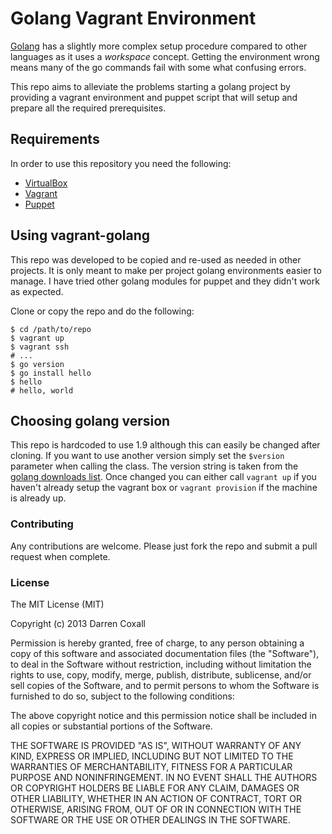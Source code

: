 # Golang Vagrant Environment

[Golang](http://golang.org/) has a slightly more complex setup procedure
compared to other languages as it uses a *workspace* concept. Getting the
environment wrong means many of the go commands fail with some what confusing
errors.

This repo aims to alleviate the problems starting a golang project by providing
a vagrant environment and puppet script that will setup and prepare all the
required prerequisites.

## Requirements

In order to use this repository you need the following:

- [VirtualBox](https://www.virtualbox.org/)
- [Vagrant](http://www.vagrantup.com/)
- [Puppet](http://docs.puppetlabs.com/guides/installation.html)

## Using vagrant-golang

This repo was developed to be copied and re-used as needed in other projects. It
is only meant to make per project golang environments easier to manage. I have
tried other golang modules for puppet and they didn't work as expected.

Clone or copy the repo and do the following:

    $ cd /path/to/repo
    $ vagrant up
    $ vagrant ssh
    # ...
    $ go version
    $ go install hello
    $ hello
    # hello, world

## Choosing golang version

This repo is hardcoded to use 1.9 although this can easily be changed after
cloning. If you want to use another version simply set the `$version` parameter
when calling the class. The version string is taken from the
[golang downloads list](http://golang.org/dl/). Once changed you can either call
`vagrant up` if you haven't already setup the vagrant box or `vagrant provision`
if the machine is already up.

### Contributing

Any contributions are welcome. Please just fork the repo and submit a pull
request when complete.

### License

The MIT License (MIT)

Copyright (c) 2013 Darren Coxall

Permission is hereby granted, free of charge, to any person obtaining a copy
of this software and associated documentation files (the "Software"), to deal
in the Software without restriction, including without limitation the rights
to use, copy, modify, merge, publish, distribute, sublicense, and/or sell
copies of the Software, and to permit persons to whom the Software is
furnished to do so, subject to the following conditions:

The above copyright notice and this permission notice shall be included in
all copies or substantial portions of the Software.

THE SOFTWARE IS PROVIDED "AS IS", WITHOUT WARRANTY OF ANY KIND, EXPRESS OR
IMPLIED, INCLUDING BUT NOT LIMITED TO THE WARRANTIES OF MERCHANTABILITY,
FITNESS FOR A PARTICULAR PURPOSE AND NONINFRINGEMENT. IN NO EVENT SHALL THE
AUTHORS OR COPYRIGHT HOLDERS BE LIABLE FOR ANY CLAIM, DAMAGES OR OTHER
LIABILITY, WHETHER IN AN ACTION OF CONTRACT, TORT OR OTHERWISE, ARISING FROM,
OUT OF OR IN CONNECTION WITH THE SOFTWARE OR THE USE OR OTHER DEALINGS IN
THE SOFTWARE.
